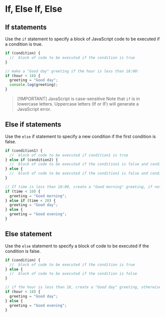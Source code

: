 # If, Else If, Else
## If statements

Use the `if` statement to specify a block of JavaScript code to be executed if a condition is true.

```js
if (condition) {
  //  block of code to be executed if the condition is true
}

// make a "Good day" greeting if the hour is less than 18:00:
if (hour < 18) {
  greeting = "Good day";
  console.log(greeting);
}
```

> [!IMPORTANT] JavaScript is case-sensitive
> Note that `if` is in lowercase letters. Uppercase letters (If or IF) will generate a JavaScript error.

## Else if statements

Use the `else` if statement to specify a new condition if the first condition is false.

```js
if (condition1) {
  //  block of code to be executed if condition1 is true
} else if (condition2) {
  //  block of code to be executed if the condition1 is false and condition2 is true
} else {
  //  block of code to be executed if the condition1 is false and condition2 is false
}

// If time is less than 10:00, create a "Good morning" greeting, if not, but time is less than 20:00, create a "Good day" greeting, otherwise a "Good evening":
if (time < 10) {
  greeting = "Good morning";
} else if (time < 20) {
  greeting = "Good day";
} else {
  greeting = "Good evening";
}
```

## Else statement

Use the `else` statement to specify a block of code to be executed if the condition is false.

```js
if (condition) {
  //  block of code to be executed if the condition is true
} else {
  //  block of code to be executed if the condition is false
}

// if the hour is less than 18, create a "Good day" greeting, otherwise "Good evening":
if (hour < 18) {
  greeting = "Good day";
} else {
  greeting = "Good evening";
}
```
